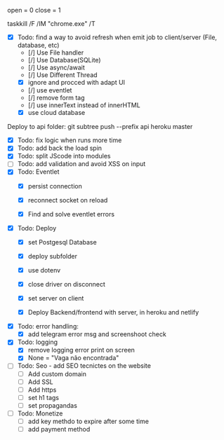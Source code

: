 open = 0
close = 1

taskkill /F /IM "chrome.exe" /T


- [x] Todo: find a way to avoid refresh when emit job to client/server (File, database, etc)
    - [/] Use File handler
    - [/] Use Database(SQLite)
    - [/] Use async/await
    - [/] Use Different Thread
    - [x] ignore and procced with adapt UI
    - [/] use eventlet
    - [/] remove form tag
    - [/] use innerText instead of innerHTML
    - [x] use cloud database

Deploy to api folder: git subtree push --prefix api heroku master

- [x] Todo: fix logic when runs more time
- [x] Todo: add back the load spin
- [x] Todo: split JScode into modules
- [ ] Todo: add validation and avoid XSS on input
- [x] Todo: Eventlet
    - [x] persist connection
    - [x] reconnect socket on reload
    - [x] Find and solve eventlet errors


- [x] Todo: Deploy
    - [x] set Postgesql Database
    - [x] deploy subfolder
    - [x] use dotenv
    - [x] close driver on disconnect
    - [x] set server on client
    - [x] Deploy Backend/frontend with server, in heroku and netlify


- [x] Todo: error handling:
    - [x] add telegram error msg and screenshoot check

- [x] Todo: logging
    - [x] remove logging error print on screen
    - [x] None = "Vaga não encontrada"

- [ ] Todo: Seo - add SEO tecnictes on the website
    - [ ] Add custom domain
    - [ ] Add SSL
    - [ ] Add https
    - [ ] set h1 tags
    - [ ] set propagandas

- [ ] Todo: Monetize
    - [ ] add key methdo to expire after some time
    - [ ] add payment method